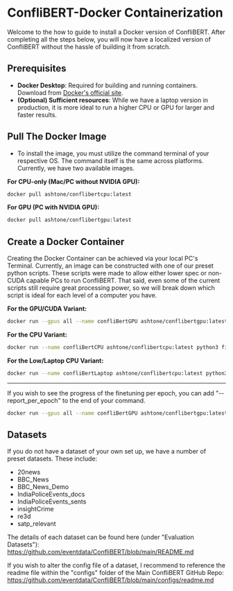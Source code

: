 # ConfliBERT-Docker Containerization

Welcome to the how to guide to install a Docker version of ConfliBERT. After completing all the steps below, you will now have a localized version of ConfliBERT without the hassle of building it from scratch. 

## Prerequisites
- **Docker Desktop**: Required for building and running containers. Download from [Docker's official site](https://www.docker.com/products/docker-desktop/).
- **(Optional) Sufficient resources**: While we have a laptop version in production, it is more ideal to run a higher CPU or GPU for larger and faster results.

## Pull The Docker Image
- To install the image, you must utilize the command terminal of your respective OS. The command itself is the same across platforms. Currently, we have two available images.
  
**For CPU-only (Mac/PC without NVIDIA GPU):**
```bash
docker pull ashtone/conflibertcpu:latest
```

**For GPU (PC with NVIDIA GPU):**
```bash
docker pull ashtone/conflibertgpu:latest
```

## Create a Docker Container

Creating the Docker Container can be achieved via your local PC's Terminal. Currently, an image can be constructed with one of our preset python scripts. These scripts were made to allow either lower spec or non-CUDA capable PCs to run ConfliBERT. That said, even some of the current scripts still require great processing power, so we will break down which script is ideal for each level of a computer you have.

**For the GPU/CUDA Variant:**
```bash
docker run --gpus all --name confliBertGPU ashtone/conflibertgpu:latest python3 finetune_data.py --dataset BBC_News_Demo
```

**For the CPU Variant:**
```bash
docker run --name confliBertCPU ashtone/conflibertcpu:latest python3 finetune_data_cpu.py --dataset BBC_News_Demo
```

**For the Low/Laptop CPU Variant:**
```bash
docker run --name confliBertLaptop ashtone/conflibertcpu:latest python3 finetune_data_cpu_low.py --dataset BBC_News_Demo
```
---

If you wish to see the progress of the finetuning per epoch, you can add "--report_per_epoch" to the end of your command.
```bash
docker run --gpus all --name confliBertGPU ashtone/conflibertgpu:latest python3 finetune_data.py --dataset BBC_News_Demo --report_per_epoch
```

## Datasets

If you do not have a dataset of your own set up, we have a number of preset datasets. These include:
- 20news
- BBC_News
- BBC_News_Demo
- IndiaPoliceEvents_docs
- IndiaPoliceEvents_sents
- insightCrime
- re3d
- satp_relevant

The details of each dataset can be found here (under "Evaluation Datasets"): https://github.com/eventdata/ConfliBERT/blob/main/README.md

If you wish to alter the config file of a dataset, I recommend to reference the readme file within the "configs" folder of the Main ConfliBERT GitHub Repo: https://github.com/eventdata/ConfliBERT/blob/main/configs/readme.md
